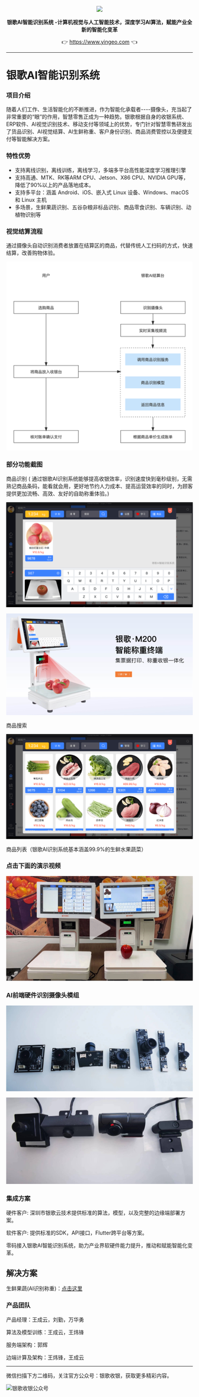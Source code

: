 <p align="center">
	<a href="https://www.yingeo.com"><img src="https://doc.yingeo.com/wiki/uploads/yingeopos/images/m_4905888856a13754ebaafa3ff42704fe_r.png" width="30%"></a>
</p>
<p align="center">
	<strong>银歌AI智能识别系统 -计算机视觉与人工智能技术，深度学习AI算法，赋能产业全新的智能化变革</strong>
</p>
<p align="center">
	👉 <a href="https://www.yingeo.com">https://www.yingeo.com</a> 👈
</p>


-------------------------------------------------------------------------------

# 银歌AI智能识别系统

### 项目介绍

随着人们工作、生活智能化的不断推进，作为智能化承载者----摄像头，充当起了非常重要的“眼”的作用，智慧零售正成为一种趋势。银歌根据自身的收银系统、ERP软件、AI视觉识别技术、移动支付等领域上的优势，专门针对智慧零售研发出了货品识别、AI视觉结算、AI生鲜称重、客户身份识别、商品消费管控以及便捷支付等智能解决方案。

###  特性优势

- 支持离线识别，离线训练，离线学习，多端多平台高性能深度学习推理引擎
- 支持高通、MTK、RK等ARM CPU、Jetson、X86 CPU、NVIDIA GPU等，降低了90%以上的产品落地成本。
- 支持多平台：涵盖 Android、iOS、嵌入式 Linux 设备、Windows、macOS 和 Linux 主机
- 多场景，生鲜果蔬识别、五谷杂粮非标品识别、商品零食识别、车辆识别、动植物识别等

### 视觉结算流程

通过摄像头自动识别消费者放置在结算区的商品，代替传统人工扫码的方式，快速结算，改善购物体验。

![a-1](./images/a-1.jpg)

### 部分功能截图

商品识别 ( 通过银歌AI识别系统能够提高收银效率，识别速度快到毫秒级别，无需熟记商品条码，能看就会用，更好地节约人力成本、提高运营效率的同时，为顾客提供更加流畅、高效、友好的自助称重体验。)

![ai-shi](./images/ai-shi.png)

![cz-01](./images/yingeom-200.jpg)

商品搜索

![ai-so](./images/ai-so.png)

商品列表（银歌AI识别系统基本涵盖99.9%的生鲜水果蔬菜）

### 点击下面的演示视频


<div align="center"><a href="https://www.bilibili.com/video/BV1N44y1S7qW/"><img src="./images/mp4.jpg" / width="750px"></a></div>


### AI前端硬件识别摄像头模组

![xst02](./images/xst02.jpg)

![sxt](./images/sxt.jpg)

### 集成方案

硬件客户: 深圳市银歌云技术提供标准的算法，模型，以及完整的边缘端部署方案。

软件客户: 提供标准的SDK，API接口，Flutter跨平台等方案。

零码接入银歌AI智能识别系统，助力产业界软硬件能力提升，推动和赋能智能化变革。

## 解决方案

生鲜果蔬(AI识别称重)：[点击这里](./docs/ai-weighing.md)

### 产品团队

产品经理：王成云，刘勤，万华勇

算法及模型训练：王成云，王炜锋

服务端架构：郭辉

边端计算及架构：王炜锋，王成云

***
微信扫描下方二维码，关注官方公众号：银歌收银，获取更多精彩内容。

![银歌收银公众号](https://doc.yingeo.com/wiki/uploads/yingeopos/images/m_84fa9e20c00fe6ca4564572e545cc6e3_r.png "银歌收银公众号")